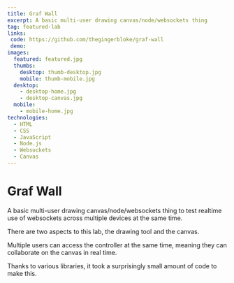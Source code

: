 ```yaml
---
title: Graf Wall
excerpt: A basic multi-user drawing canvas/node/websockets thing
tag: featured-lab
links:
 code: https://github.com/thegingerbloke/graf-wall
 demo:
images:
  featured: featured.jpg
  thumbs:
    desktop: thumb-desktop.jpg
    mobile: thumb-mobile.jpg
  desktop:
    - desktop-home.jpg
    - desktop-canvas.jpg
  mobile:
    - mobile-home.jpg
technologies:
  - HTML
  - CSS
  - JavaScript
  - Node.js
  - Websockets
  - Canvas
---
```


# Graf Wall

A basic multi-user drawing canvas/node/websockets thing to test realtime use of websockets across multiple devices at the same time.

There are two aspects to this lab, the drawing tool and the canvas.

Multiple users can access the controller at the same time, meaning they can collaborate on the canvas in real time.

Thanks to various libraries, it took a surprisingly small amount of code to make this.
